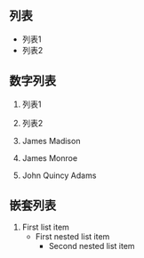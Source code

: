 
## 列表
- 列表1
- 列表2

## 数字列表
1. 列表1
2. 列表2

1. James Madison
2. James Monroe
3. John Quincy Adams

## 嵌套列表
1. First list item
   - First nested list item
     - Second nested list item
     
